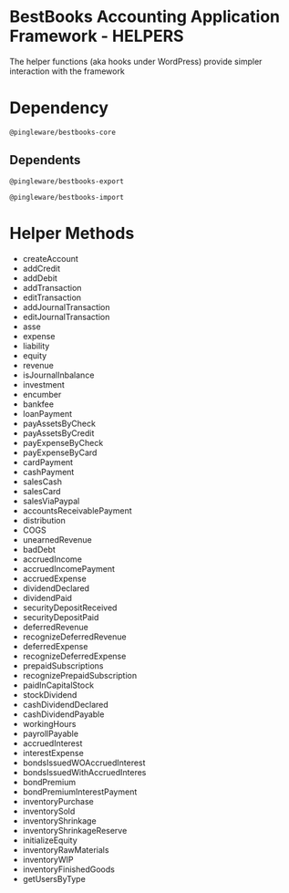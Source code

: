 # BestBooks Accounting Application Framework - HELPERS

The helper functions (aka hooks under WordPress) provide simpler interaction with the framework

# Dependency

    @pingleware/bestbooks-core

## Dependents

    @pingleware/bestbooks-export

    @pingleware/bestbooks-import

# Helper Methods

- createAccount
- addCredit
- addDebit
- addTransaction
- editTransaction
- addJournalTransaction
- editJournalTransaction
- asse
- expense
- liability
- equity
- revenue
- isJournalInbalance
- investment
- encumber
- bankfee
- loanPayment
- payAssetsByCheck
- payAssetsByCredit
- payExpenseByCheck
- payExpenseByCard
- cardPayment
- cashPayment
- salesCash
- salesCard
- salesViaPaypal
- accountsReceivablePayment
- distribution
- COGS
- unearnedRevenue
- badDebt
- accruedIncome
- accruedIncomePayment
- accruedExpense
- dividendDeclared
- dividendPaid
- securityDepositReceived
- securityDepositPaid
- deferredRevenue
- recognizeDeferredRevenue
- deferredExpense
- recognizeDeferredExpense
- prepaidSubscriptions
- recognizePrepaidSubscription
- paidInCapitalStock
- stockDividend
- cashDividendDeclared
- cashDividendPayable
- workingHours
- payrollPayable
- accruedInterest
- interestExpense
- bondsIssuedWOAccruedInterest
- bondsIssuedWithAccruedInteres
- bondPremium
- bondPremiumInterestPayment
- inventoryPurchase
- inventorySold
- inventoryShrinkage
- inventoryShrinkageReserve
- initializeEquity
- inventoryRawMaterials
- inventoryWIP
- inventoryFinishedGoods
- getUsersByType
